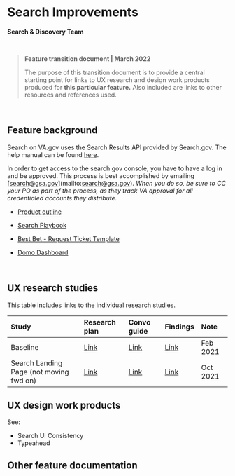 # Search Improvements
**Search & Discovery Team**

<br>

>**Feature transition document | March 2022**
>
> The purpose of this transition document is to provide a central starting point for links to UX research and design work products produced for **this particular feature.** Also included are links to other resources and references used.

<br>

## Feature background


Search on VA.gov uses the Search Results API provided by Search.gov. The help manual can be found [here](http://search.digitalgov.gov/manual/).

In order to get access to the search.gov console, you have to have a log in and be approved. This process is best accomplished by emailing [[search@gsa.gov](mailto:search@gsa.gov "mailto:search@gsa.gov")](mailto:[search@gsa.gov](mailto:search@gsa.gov "mailto:search@gsa.gov")). *When you do so, be sure to CC your PO as part of the process, as they track VA approval for all credentialed accounts they distribute.*

- [Product outline](https://github.com/department-of-veterans-affairs/va.gov-team/blob/master/products/on-site-search/product-outline.md)

- [Search Playbook](https://github.com/department-of-veterans-affairs/va.gov-team/blob/master/products/on-site-search/search-playbook.md)

- [Best Bet - Request Ticket Template](https://github.com/department-of-veterans-affairs/va.gov-team/blob/master/.github/ISSUE_TEMPLATE/Best%20Bet%20Request.md)

- [Domo Dashboard](https://va-gov.domo.com/page/1964748112)


<br>

## UX research studies
This table includes links to the individual research studies.

| Study | Research plan | Convo guide | Findings | Note |
| :--- | :--- | :--- | :--- | :--- |
| Baseline | [Link](https://github.com/department-of-veterans-affairs/va.gov-team/blob/master/products/on-site-search/research/user-research/research-study-jan-2021/research-plan.md) | [Link](https://github.com/department-of-veterans-affairs/va.gov-team/blob/master/products/on-site-search/research/user-research/research-study-jan-2021/conversation-guide.md) | [Link](https://github.com/department-of-veterans-affairs/va.gov-team/blob/master/products/on-site-search/research/user-research/research-study-jan-2021/research-findings.md) | Feb 2021 |
| Search Landing Page (not moving fwd on) | [Link](https://github.com/department-of-veterans-affairs/va.gov-team/blob/master/products/on-site-search/research/user-research/2021-Aug-research-study/research-plan.md) | [Link](https://github.com/department-of-veterans-affairs/va.gov-team/blob/master/products/on-site-search/research/user-research/2021-Aug-research-study/conversation-guide.md) | [Link](https://github.com/department-of-veterans-affairs/va.gov-team/blob/master/products/on-site-search/research/user-research/2021-Aug-research-study/research-findings.md) | Oct 2021 |


## UX design work products


See:
- Search UI Consistency 
- Typeahead

## Other feature documentation

<br>
